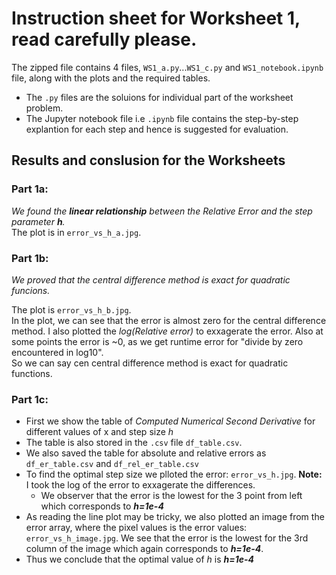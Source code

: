 # Instruction sheet for Worksheet 1, read carefully please.

The zipped file contains 4 files, `WS1_a.py`...`WS1_c.py` and `WS1_notebook.ipynb` file, along with the plots and the required tables.         


- The `.py` files are the soluions for individual part of the worksheet problem.      
- The Jupyter notebook file i.e `.ipynb` file contains the step-by-step explantion for each step and hence is suggested for evaluation.

## Results and conslusion for the Worksheets

### Part 1a:
*We found the **linear relationship** between the *Relative Error* and the step parameter **h**.*       
The plot is in `error_vs_h_a.jpg`.

### Part 1b:
*We proved that the central difference method is exact for quadratic funcions.*     

The plot is `error_vs_h_b.jpg`.     
In the plot, we can see that the error is almost zero for the central difference method. I also plotted the *log(Relative error)* to exxagerate the error.
Also at some points the error is ~0, as we get runtime error for "divide by zero encountered in log10".       
So we can say cen central difference method is exact for quadratic functions.

### Part 1c:
- First we show the table of *Computed Numerical Second Derivative* for different values of x and step size *h*
- The table is also stored in the `.csv` file `df_table.csv`.
- We also saved the table for absolute and relative errors as `df_er_table.csv` and `df_rel_er_table.csv`
- To find the optimal step size we plloted the error: `error_vs_h.jpg`. **Note:** I took the log of the error to exxagerate the differences.  
  -  We observer that the error is the lowest for the 3 point from left which corresponds to ***h=1e-4***
- As reading the line plot may be tricky, we also plotted an image from the error array, where the pixel values is the error values: `error_vs_h_image.jpg`. We see that the error is the lowest for the 3rd column of the image which again corresponds to ***h=1e-4***.
- Thus we conclude that the optimal value of *h* is ***h=1e-4***